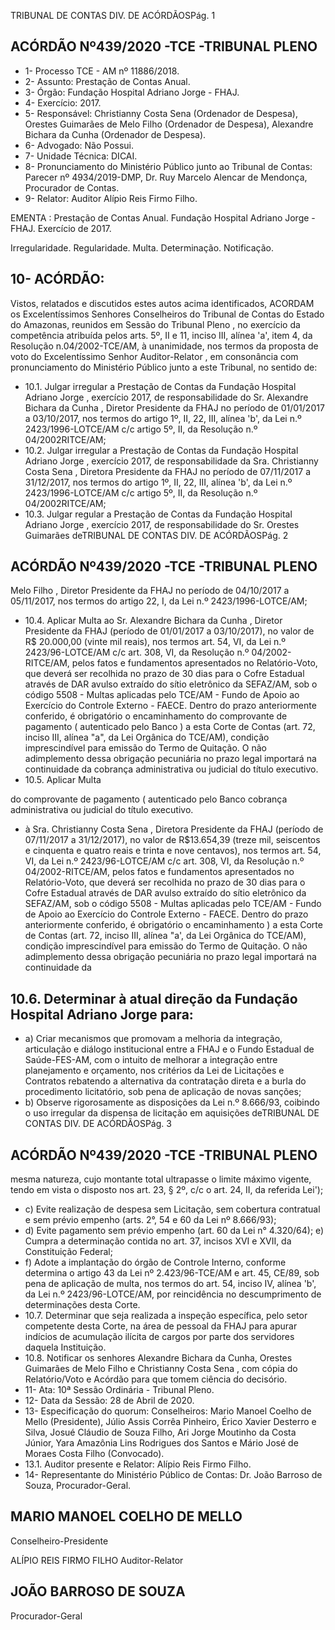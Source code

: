 TRIBUNAL DE CONTAS DIV. DE ACÓRDÃOSPág. 1

## ACÓRDÃO Nº439/2020 -TCE -TRIBUNAL PLENO

- 1- Processo TCE - AM nº 11886/2018.
- 2- Assunto: Prestação de Contas Anual.
- 3- Órgão: Fundação Hospital Adriano Jorge - FHAJ.
- 4- Exercício: 2017.
- 5- Responsável: Christianny Costa Sena (Ordenador de Despesa), Orestes Guimarães de Melo  Filho  (Ordenador  de  Despesa),  Alexandre  Bichara  da  Cunha  (Ordenador  de Despesa).
- 6- Advogado: Não Possui.
- 7- Unidade Técnica: DICAI.
- 8- Pronunciamento  do  Ministério  Público  junto  ao  Tribunal  de  Contas: Parecer  nº 4934/2019-DMP, Dr. Ruy Marcelo Alencar de Mendonça, Procurador de Contas.
- 9- Relator: Auditor Alípio Reis Firmo Filho.

EMENTA : Prestação  de  Contas  Anual.  Fundação Hospital Adriano Jorge - FHAJ. Exercício de 2017.

Irregularidade.  Regularidade.  Multa.  Determinação. Notificação.

## 10-  ACÓRDÃO:

Vistos, relatados e discutidos estes autos acima identificados, ACORDAM os Excelentíssimos Senhores Conselheiros do Tribunal de Contas do Estado do Amazonas, reunidos em Sessão do Tribunal Pleno , no exercício da competência atribuída pelos arts. 5º, II e 11, inciso III, alínea 'a', item 4, da Resolução n.04/2002-TCE/AM, à unanimidade, nos termos da proposta de voto do Excelentíssimo Senhor Auditor-Relator , em consonância com pronunciamento do Ministério Público junto a este Tribunal, no sentido de:

- 10.1.  Julgar irregular a Prestação de Contas da Fundação Hospital Adriano Jorge , exercício 2017, de responsabilidade do Sr. Alexandre Bichara da Cunha , Diretor Presidente da FHAJ no período de 01/01/2017 a 03/10/2017, nos  termos  do  artigo  1º,  II,  22,  III,  alínea  'b',  da  Lei  n.º 2423/1996-LOTCE/AM  c/c  artigo  5º, II, da Resolução  n.º 04/2002RITCE/AM;
- 10.2.  Julgar irregular a Prestação de Contas da Fundação Hospital Adriano Jorge ,  exercício  2017,  de  responsabilidade  da Sra. Christianny  Costa Sena , Diretora Presidente da FHAJ no período de 07/11/2017 a 31/12/2017,  nos  termos  do  artigo  1º,  II,  22,  III,  alínea  'b',  da  Lei  n.º 2423/1996-LOTCE/AM  c/c  artigo  5º, II, da Resolução  n.º 04/2002RITCE/AM;
- 10.3.  Julgar  regular a  Prestação  de  Contas da Fundação Hospital Adriano Jorge , exercício 2017, de responsabilidade do Sr. Orestes Guimarães deTRIBUNAL DE CONTAS DIV. DE ACÓRDÃOSPág. 2

## ACÓRDÃO Nº439/2020 -TCE -TRIBUNAL PLENO

Melo  Filho ,  Diretor  Presidente  da  FHAJ  no  período  de  04/10/2017  a 05/11/2017, nos termos do artigo 22, I, da Lei n.º 2423/1996-LOTCE/AM;

- 10.4.  Aplicar Multa ao Sr. Alexandre Bichara da Cunha , Diretor Presidente da FHAJ (período de 01/01/2017 a 03/10/2017), no valor de R$ 20.000,00 (vinte mil reais), nos termos art. 54, VI, da Lei n.º 2423/96-LOTCE/AM c/c art. 308, VI, da Resolução n.º 04/2002-RITCE/AM, pelos fatos e fundamentos apresentados no Relatório-Voto, que deverá ser recolhida no prazo de 30 dias para o Cofre Estadual através de DAR avulso extraído do sítio eletrônico da SEFAZ/AM, sob o código 5508 - Multas aplicadas pelo TCE/AM - Fundo de Apoio ao Exercício do Controle Externo - FAECE. Dentro do prazo anteriormente conferido, é obrigatório o encaminhamento do comprovante de pagamento ( autenticado pelo Banco ) a esta Corte de Contas (art. 72, inciso III, alínea "a", da Lei Orgânica do TCE/AM), condição imprescindível para emissão do Termo de Quitação. O não adimplemento dessa obrigação pecuniária no prazo legal importará na continuidade da cobrança administrativa ou judicial do título executivo.
- 10.5.  Aplicar  Multa

do comprovante de pagamento ( autenticado pelo Banco cobrança administrativa ou judicial do título executivo.

- à Sra. Christianny  Costa  Sena , Diretora  Presidente  da FHAJ  (período  de  07/11/2017  a  31/12/2017), no  valor  de R$13.654,39 (treze mil, seiscentos e cinquenta e quatro reais e trinta e nove centavos), nos termos art. 54, VI, da Lei n.º 2423/96-LOTCE/AM c/c art. 308, VI, da Resolução n.º 04/2002-RITCE/AM, pelos fatos e fundamentos apresentados no Relatório-Voto, que deverá ser recolhida no prazo de 30 dias para  o  Cofre  Estadual  através  de  DAR  avulso  extraído  do  sítio eletrônico  da  SEFAZ/AM,  sob  o  código  5508  -  Multas  aplicadas  pelo TCE/AM - Fundo de Apoio ao Exercício do Controle Externo - FAECE. Dentro do prazo anteriormente conferido, é obrigatório o encaminhamento ) a esta Corte de Contas (art. 72, inciso III, alínea "a', da Lei Orgânica do TCE/AM), condição imprescindível para emissão do Termo de Quitação. O não adimplemento dessa obrigação pecuniária no prazo legal importará na continuidade da

## 10.6.  Determinar à atual direção da Fundação Hospital Adriano Jorge para:

- a) Criar mecanismos  que  promovam  a  melhoria  da  integração, articulação e diálogo institucional entre a FHAJ e o Fundo Estadual de  Saúde-FES-AM,  com  o  intuito  de  melhorar  a  integração  entre planejamento  e  orçamento,  nos  critérios  da  Lei  de  Licitações  e Contratos rebatendo a alternativa da contratação direta e a burla do procedimento licitatório, sob pena de aplicação de novas sanções;
- b) Observe  rigorosamente  as  disposições  da  Lei  n.º  8.666/93, coibindo o uso irregular da dispensa de licitação em aquisições deTRIBUNAL DE CONTAS DIV. DE ACÓRDÃOSPág. 3

## ACÓRDÃO Nº439/2020 -TCE -TRIBUNAL PLENO

mesma  natureza,  cujo  montante  total  ultrapasse  o  limite  máximo vigente, tendo em vista o disposto nos art. 23, § 2º, c/c o art. 24, II, da referida Lei');

- c) Evite realização  de  despesa  sem  Licitação,  sem  cobertura contratual  e  sem  prévio  empenho  (arts.  2°,  54  e  60  da  Lei  nº 8.666/93);
- d) Evite pagamento sem prévio empenho (art. 60 da Lei n° 4.320/64); e) Cumpra a determinação contida no art. 37, incisos XVI e XVII, da Constituição Federal;
- f) Adote  a  implantação  do  órgão  de  Controle  Interno,  conforme determina o artigo 43 da Lei nº 2.423/96-TCE/AM e art. 45, CE/89, sob pena de aplicação de multa, nos termos do art. 54, inciso IV, alínea  'b',  da  Lei  n.º  2423/96-LOTCE/AM,  por  reincidência  no descumprimento de determinações desta Corte.
- 10.7.  Determinar que seja realizada a inspeção específica, pelo setor competente desta Corte, na área de pessoal da FHAJ para apurar indícios de  acumulação  ilícita de  cargos  por parte dos  servidores daquela Instituição.
- 10.8.  Notificar os senhores Alexandre Bichara da Cunha, Orestes Guimarães de Melo Filho e Christianny Costa Sena , com cópia do Relatório/Voto e Acórdão para que tomem ciência do decisório.
- 11-  Ata: 10ª Sessão Ordinária - Tribunal Pleno.
- 12-  Data da Sessão: 28 de Abril de 2020.
- 13-  Especificação do quorum: Conselheiros: Mario Manoel Coelho de Mello (Presidente), Júlio Assis Corrêa Pinheiro, Érico Xavier Desterro e Silva, Josué Cláudio de Souza Filho, Ari Jorge Moutinho da Costa Júnior, Yara Amazônia Lins Rodrigues dos Santos e Mário José de Moraes Costa Filho (Convocado).
- 13.1. Auditor presente e Relator: Alípio Reis Firmo Filho.
- 14-  Representante  do  Ministério  Público  de  Contas: Dr. João  Barroso  de  Souza, Procurador-Geral.

## MARIO MANOEL COELHO DE MELLO

Conselheiro-Presidente

ALÍPIO REIS FIRMO FILHO Auditor-Relator

## JOÃO BARROSO DE SOUZA

Procurador-Geral